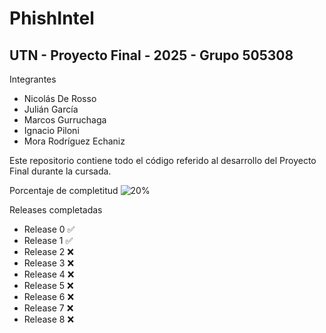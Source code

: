 # PhishIntel  
## UTN - Proyecto Final - 2025 - Grupo 505308  

Integrantes
- Nicolás De Rosso
- Julián García
- Marcos Gurruchaga
- Ignacio Piloni
- Mora Rodríguez Echaniz

Este repositorio contiene todo el código referido al desarrollo del Proyecto Final durante la cursada.

Porcentaje de completitud
![20%](https://progress-bar.xyz/20)

Releases completadas
- Release 0 :white_check_mark:
- Release 1 :white_check_mark:
- Release 2 :x:
- Release 3 :x:
- Release 4 :x:
- Release 5 :x:
- Release 6 :x:
- Release 7 :x:
- Release 8 :x:
